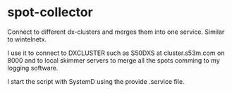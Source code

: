 # spot-collector
Connect to different dx-clusters and merges them into one service. Similar to wintelnetx.

I use it to connect to DXCLUSTER such as S50DXS at cluster.s53m.com on 8000 and to local skimmer servers
to merge all the spots comming to my logging software.

I start the script with SystemD using the provide .service file.
